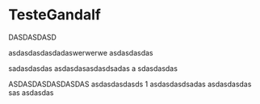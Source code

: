 # TesteGandalf

DASDASDASD

asdasdasdasdadaswerwerwe asdasdasdas

sadasdasdas
asdasdasasdasdsadas
a
sdasdasdas


ASDASDASDASDASDAS
asdasdasdasds
1
asdasdasdsadas
asdasdasdas
sas
asdasdas
